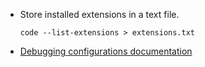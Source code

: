 - Store installed extensions in a text file.
  ```
  code --list-extensions > extensions.txt
  ```
- [Debugging configurations
  documentation](https://code.visualstudio.com/docs/python/debugging#_set-configuration-options)
